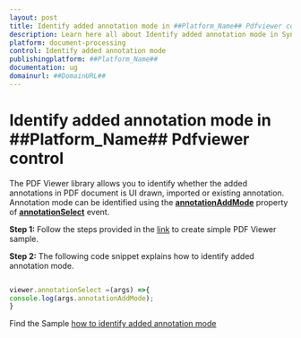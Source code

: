 ```yaml
---
layout: post
title: Identify added annotation mode in ##Platform_Name## Pdfviewer control | Syncfusion
description: Learn here all about Identify added annotation mode in Syncfusion ##Platform_Name## Pdfviewer control of Syncfusion Essential JS 2 and more.
platform: document-processing
control: Identify added annotation mode
publishingplatform: ##Platform_Name##
documentation: ug
domainurl: ##DomainURL##
---
```


# Identify added annotation mode in ##Platform_Name## Pdfviewer control

The PDF Viewer library allows you to identify whether the added annotations in PDF document is UI drawn, imported or existing annotation. Annotation mode can be identified using the [**annotationAddMode**](https://ej2.syncfusion.com/documentation/api/pdfviewer/#annotationadd) property of [**annotationSelect**](https://ej2.syncfusion.com/documentation/api/pdfviewer/#annotationselect) event.

**Step 1:** Follow the steps provided in the [link](https://help.syncfusion.com/document-processing/pdf/pdf-viewer/javascript-es6/getting-started/) to create simple PDF Viewer sample.

**Step 2:** The following code snippet explains how to identify added annotation mode.

```ts

viewer.annotationSelect =(args) =>{
console.log(args.annotationAddMode);
}

```

Find the Sample [how to identify added annotation mode](https://stackblitz.com/edit/nldhsr?devtoolsheight=33&file=index.ts)
